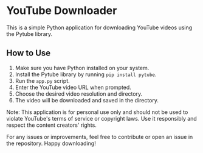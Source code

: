 # YouTube Downloader

This is a simple Python application for downloading YouTube videos using the Pytube library.

## How to Use

1. Make sure you have Python installed on your system.
2. Install the Pytube library by running `pip install pytube`.
3. Run the `app.py` script.
4. Enter the YouTube video URL when prompted.
5. Choose the desired video resolution and directory.
6. The video will be downloaded and saved in the directory.

Note: This application is for personal use only and should not be used to violate YouTube's terms of service or copyright laws. Use it responsibly and respect the content creators' rights.

For any issues or improvements, feel free to contribute or open an issue in the repository. Happy downloading!
